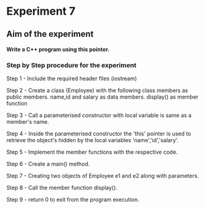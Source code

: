 # Experiment 7  
## Aim of the experiment
#### Write a C++ program using this pointer.
### Step by Step procedure for the experiment
Step 1 - Include the required header files (iostream)

Step 2 - Create a class (Employee) with the following class members as public members.
name,id and salary as data members.
display() as member function

Step 3 - Call a parameterised constructor with local variable is same as a member's name.

Step 4 - Inside the parameterised constructor the 'this' pointer is used to retrieve the object's hidden by the local variables 'name','id','salary'.

Step 5 - Implement the member functions with the respective code.

Step 6 - Create a main() method. 

Step 7 - Creating two objects of Employee e1 and e2 along with parameters.

Step 8 - Call the member function display().

Step 9 - return 0 to exit from the program execution. 
